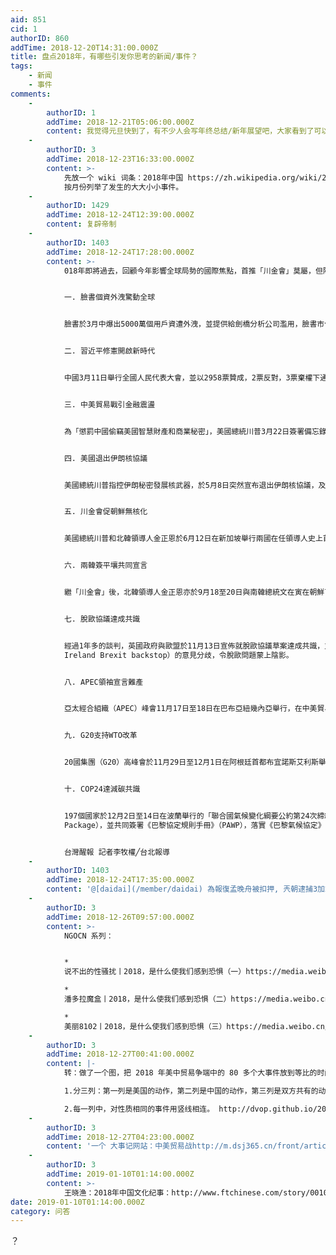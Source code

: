```yaml
---
aid: 851
cid: 1
authorID: 860
addTime: 2018-12-20T14:31:00.000Z
title: 盘点2018年，有哪些引发你思考的新闻/事件？
tags:
    - 新闻
    - 事件
comments:
    -
        authorID: 1
        addTime: 2018-12-21T05:06:00.000Z
        content: 我觉得元旦快到了，有不少人会写年终总结/新年展望吧，大家看到了可以贴一些网址过来欣赏一下。当然自己写也是极好的。
    -
        authorID: 3
        addTime: 2018-12-23T16:33:00.000Z
        content: >-
            先放一个 wiki 词条：2018年中国 https://zh.wikipedia.org/wiki/2018年中国
            按月份列举了发生的大大小小事件。
    -
        authorID: 1429
        addTime: 2018-12-24T12:39:00.000Z
        content: 复辟帝制
    -
        authorID: 1403
        addTime: 2018-12-24T17:28:00.000Z
        content: >-
            018年即將過去，回顧今年影響全球局勢的國際焦點，首推「川金會」莫屬，但除此之外，國際間仍有許多牽動全球人心的大事，例如：中美貿易戰、臉書個資外洩、兩韓簽平壤共同宣言、英國脫歐協議達共識、美國退出伊朗核協議等。那些事件讓你印象最為深刻？以下將盤點2018年10個影響全球局勢的國際事件。


            一. 臉書個資外洩驚動全球


            臉書於3月中爆出5000萬個用戶資遭外洩，並提供給劍橋分析公司濫用，臉書市值蒸發數百億美元，更引發信任危機，用戶紛紛加入「刪帳號潮」，4月12日臉書執行長佐克伯出席美國國會聯合聽證會接受質詢，惟至今臉書仍頻頻傳出個資外洩醜聞。


            二. 習近平修憲開啟新時代


            中國3月11日舉行全國人民代表大會，並以2958票贊成，2票反對，3票棄權下通過修正憲法內容，包括刪除國家主席和副主席任期限制、以及把「習近平新時代中國特色社會主義思想」寫入黨章，使國家主席習近平成為繼毛澤東思想、鄧小平理論之後第三個以領導人的名字命名的中共指導思想。


            三. 中美貿易戰引金融震盪


            為「懲罰中國偷竊美國智慧財產和商業秘密」，美國總統川普3月22日簽署備忘錄指示，將對從中國進口的商品增收關稅，7月6日，美國正式對來自中國價值340億美元的商品加徵25%關稅，中美貿易戰正式開始。


            四. 美國退出伊朗核協議


            美國總統川普指控伊朗秘密發展核武器，於5月8日突然宣布退出伊朗核協議，及至8月7日，美國政府正式恢復對伊朗的制裁，包括禁止伊朗購買美元、黃金、貴金屬、煤炭、石油、金融、運輸等貿易往來，嚴重影響伊朗經濟，引發全球原油與金融市場關注。


            五. 川金會促朝鮮無核化


            美國總統川普和北韓領導人金正恩於6月12日在新加坡舉行兩國在任領導人史上首次高峰會（也被稱「川金會」），會議上雙方簽署四點宣言，其中包括北韓承諾致力朝鮮半島全面的非核化。


            六. 兩韓簽平壤共同宣言


            繼「川金會」後，北韓領導人金正恩亦於9月18至20日與南韓總統文在寅在朝鮮首都平壤舉行首腦會談，並於會議上歷史性簽訂《平壤共同宣言》，結束長達半個世紀的軍事敵對關係，兩韓關係取得突破進展，令全球訝異。


            七. 脫歐協議達成共識


            經過1年多的談判，英國政府與歐盟於11月13日宣佈就脫歐協議草案達成共識，並制定出一份長達585頁的草案，但由於協議草案需交由英國國會表決通過後，加上國會就「北愛備案措施」（Northern
            Ireland Brexit backstop）的意見分歧，令脫歐問題蒙上陰影。


            八. APEC領袖宣言難產


            亞太經合組織（APEC）峰會11月17日至18日在巴布亞紐幾內亞舉行，在中美貿易戰的陰霾下，最終21國與會領袖因對貿易議題的分歧無法達成共識，創下該峰會自1993年召開以來，首次不能發表聯合宣言的結論。


            九. G20支持WTO改革


            20國集團（G20）高峰會於11月29日至12月1日在阿根廷首都布宜諾斯艾利斯舉行。G20會員國於會後發表公報，同意改革世界貿易組織（WTO），亦提及多邊關係對全球貿易體系的重要性。


            十. COP24達減碳共識


            197個國家於12月2日至14日在波蘭舉行的「聯合國氣候變化綱要公約第24次締約方會議」（COP24）中，同意制定「卡托維茲文件」（Katowice
            Package），並共同簽署《巴黎協定規則手冊》（PAWP），落實《巴黎氣候協定》的全球性執行指導原則與各國具體減碳之方法。


            台灣醒報 記者李牧權╱台北報導
    -
        authorID: 1403
        addTime: 2018-12-24T17:35:00.000Z
        content: '@[daidai](/member/daidai) 為報復孟晚舟被扣押, 兲朝逮捕3加拿大人, 沒有記錄?'
    -
        authorID: 3
        addTime: 2018-12-26T09:57:00.000Z
        content: >-
            NGOCN 系列：


            *  
            说不出的性骚扰丨2018，是什么使我们感到恐惧（一）https://media.weibo.cn/article?id=2309404321190750642486

            *  
            潘多拉魔盒丨2018，是什么使我们感到恐惧（二）https://media.weibo.cn/article?id=2309404321251148608496

            *  
            美丽8102丨2018，是什么使我们感到恐惧（三）https://media.weibo.cn/article?id=2309404321534498982040
    -
        authorID: 3
        addTime: 2018-12-27T00:41:00.000Z
        content: |-
            转：做了一个图，把 2018 年美中贸易争端中的 80 多个大事件放到等比的时间轴上。 为方便识别，做了两个设计：

            1.分三列：第一列是美国的动作，第二列是中国的动作，第三列是双方共有的动作。

            2.每一列中，对性质相同的事件用竖线相连。 http://dvop.github.io/2018/12/24/myz.html
    -
        authorID: 3
        addTime: 2018-12-27T04:23:00.000Z
        content: '一个 大事记网站：中美贸易战http://m.dsj365.cn/front/article/6015.html'
    -
        authorID: 3
        addTime: 2019-01-10T01:14:00.000Z
        content: >-
            王晓渔：2018年中国文化纪事：http://www.ftchinese.com/story/001080990?adchannelID=&full=y
date: 2019-01-10T01:14:00.000Z
category: 问答
---
```


？
